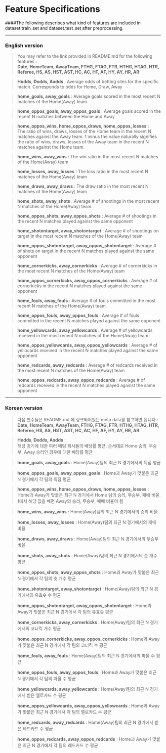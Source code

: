 # Feature Specifications
####The following describes what kind of features are included in dataset.train_set and dataset.test_set after preprocessing.

-----------

### English version
> You may refer to the link provided in README.md for the following features :\
  **Date, HomeTeam, AwayTeam, FTHG, FTAG, FTR, HTHG, HTAG, HTR, Referee, HS, AS, HST, AST, HC, AC, HF, AF, HY, AY, HR, AR**

> **Hodds, Dodds, Aodds** : Average odds of betting sites for the specific match. Corresponds to odds for Home, Draw, Away

> **home_goals, away_goals** : Average goals scored in the most recent N matches of the Home(Away) team

> **home_oppos_goals, away_oppos_goals** : Average goals scored in the recent N matches between the Home and Away

> **home_oppos_wins, home_oppos_draws, home_oppos_losses** :\
 The ratio of wins, draws, losses of the Home team in the recent N matches against the Away team. 1 minus the value 
 naturally signifies the ratio of wins, draws, losses of the Away team in the recent N matches against the Home team.
 
> **home_wins, away_wins** : The win ratio in the most recent N matches of the Home(Away) team

> **home_losses, away_losses** : The loss ratio in the most recent N matches of the Home(Away) team

> **home_draws, away_draws** : The draw ratio in the most recent N matches of the Home(Away) team

> **home_shots, away_shots** : Average # of shootings in the most recent N matches of the Home(Away) team

> **home_oppos_shots, away_oppos_shots** : Average # of shootings in the recent N matches played against the same opponent

> **home_shotontarget, away_shotontarget** : Average # of shootings on target in the most recent N matches of the Home(Away) team

> **home_oppos_shotontarget, away_oppos_shotontarget** : Average # of shots on target in the recent N matches played against the same opponent

> **home_cornerkicks, away_cornerkicks** : Average # of cornerkicks in the most recent N matches of the Home(Away) team

> **home_oppos_cornerkicks, away_oppos_cornerkicks** : Average # of cornerkicks in the recent N matches played against the same opponent

> **home_fouls, away_fouls** : Average # of fouls committed in the most recent N matches of the Home(Away) team

> **home_oppos_fouls, away_oppos_fouls** : Average # of fouls committed in the recent N matches played against the same opponent

> **home_yellowcards, away_yellowcards** : Average # of yellowcards received in the most recent N matches of the Home(Away) team

> **home_oppos_yellowcards, away_oppos_yellowcards** : Average # of yellocards received in the recent N matches played against the same opponent

> **home_redcards, away_redcards** : Average  # of redcards received in the most recent N matches of the Home(Away) team

> **home_oppos_redcards, away_oppos_redcards** : Average # of redcards received in the recent N matches played against the same opponent


--------------------
### Korean version
> 다음 변수들은 README.md 에 링크되어있는 meta data를 참고하면 됩니다 :\
  **Date, HomeTeam, AwayTeam, FTHG, FTAG, FTR, HTHG, HTAG, HTR, Referee, HS, AS, HST, AST, HC, AC, HF, AF, HY, AY, HR, AR**

> **Hodds, Dodds, Aodds** :\
 해당 경기에 대한 여러 베팅 회사들의 배당률 평균. 순서대로 Home 승리, 무승부, Away 승리인 경우에 대한 배당률 평균

> **home_goals, away_goals** : Home(Away)팀의 최근 N 경기에서의 득점 평균

> **home_oppos_goals, away_oppos_goals** : Home과 Away가 맞붙은 최근 N 경기에서 각 팀의 득점 평균

> **home_oppos_wins, home_oppos_draws, home_oppos_losses** :\
 Home과 Away가 맞붙은 최근 N 경기에서 Home 팀의 승리, 무승부, 패배 비율. 1에서 해당 값을 빼면 Away의 승리, 무승부, 패배 비율이 됨

> **home_wins, away_wins** : Home(Away)팀의 최근 N 경기에서의 승리 비율

> **home_losses, away_losses** : Home(Away)팀의 최근 N 경기에서의 패배 비율

> **home_draws, away_draws** : Home(Away)팀의 최근 N 경기에서의 무승부 비율

> **home_shots, away_shots** : Home(Away)팀의 최근 N 경기에서의 슛 개수 평균

> **home_oppos_shots, away_oppos_shots** : Home과 Away가 맞붙은 최근 N 경기에서 각 팀의 슛 개수 평균

> **home_shotontarget, away_shotontarget** : Home(Away)팀의 최근 N 경기에서의 유효슛 수 평균

> **home_oppos_shotontarget, away_oppos_shotontarget** : Home과 Away가 맞붙은 최근 N 경기에서 각 팀의 유효슛 평균

> **home_cornerkicks, away_cornerkicks** : Home(Away)팀의 최근 N 경기에서의 코너킥 개수 평균

> **home_oppos_cornerkicks, away_oppos_cornerkicks** : Home과 Away가 맞붙은 최근 N 경기에서 각 팀의 코너킥 수 평균

> **home_fouls, away_fouls** : Home(Away)팀의 최근 N 경기에서의 파울 수 평균

> **home_oppos_fouls, away_oppos_fouls** : Home과 Away가 맞붙은 최근 N 경기에서 각 팀의 파울 수 평균

> **home_yellowcards, away_yellowcards** : Home(Away)팀의 최근 N 경기에서 받은 옐로카드 수 평균 

> **home_oppos_yellowcards, away_oppos_yellowcards** : Home과 Away가 맞붙은 최근 N 경기에서 각 팀의 옐로카드 수 평균 

> **home_redcards, away_redcards** : Home(Away)팀의 최근 N 경기에서 받은 레드카드 수 평균

> **home_oppos_redcards, away_oppos_redcards** : Home과 Away가 맞붙은 최근 N 경기에서 각 팀의 레드카드 수 평균
